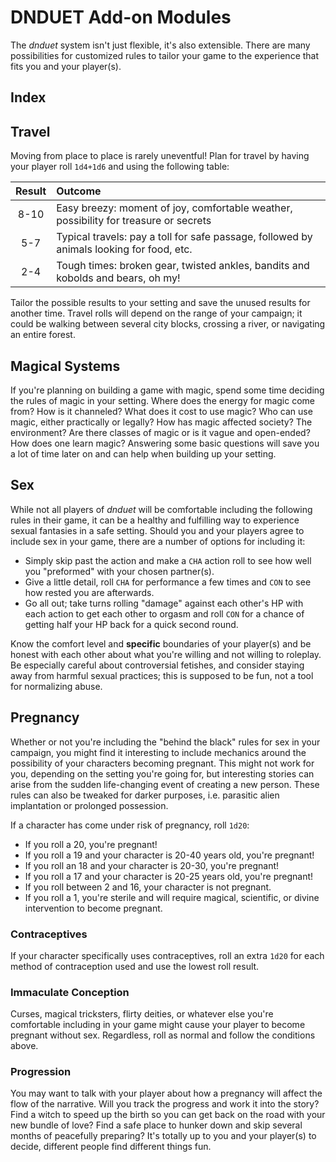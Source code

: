 # DNDUET Add-on Modules
The _dnduet_ system isn't just flexible, it's also extensible. There are many possibilities for customized rules to tailor your game to the experience that fits you and your player(s).

## Index


## Travel
Moving from place to place is rarely uneventful! Plan for travel by having your player roll `1d4+1d6` and using the following table:

| Result | Outcome |
|:---:|:--- |
| 8-10 | Easy breezy: moment of joy, comfortable weather, possibility for treasure or secrets |
| 5-7 | Typical travels: pay a toll for safe passage, followed by animals looking for food, etc. |
| 2-4 | Tough times: broken gear, twisted ankles, bandits and kobolds and bears, oh my! |

Tailor the possible results to your setting and save the unused results for another time. Travel rolls will depend on the range of your campaign; it could be walking between several city blocks, crossing a river, or navigating an entire forest.

## Magical Systems
If you're planning on building a game with magic, spend some time deciding the rules of magic in your setting. Where does the energy for magic come from? How is it channeled? What does it cost to use magic? Who can use magic, either practically or legally? How has magic affected society? The environment? Are there classes of magic or is it vague and open-ended? How does one learn magic? Answering some basic questions will save you a lot of time later on and can help when building up your setting.

## Sex
While not all players of _dnduet_ will be comfortable including the following rules in their game, it can be a healthy and fulfilling way to experience sexual fantasies in a safe setting. Should you and your players agree to include sex in your game, there are a number of options for including it:

- Simply skip past the action and make a `CHA` action roll to see how well you "preformed" with your chosen partner(s).
- Give a little detail, roll `CHA` for performance a few times and `CON` to see how rested you are afterwards.
- Go all out; take turns rolling "damage" against each other's HP with each action to get each other to orgasm and roll `CON` for a chance of getting half your HP back for a quick second round.

Know the comfort level and **specific** boundaries of your player(s) and be honest with each other about what you're willing and not willing to roleplay. Be especially careful about controversial fetishes, and consider staying away from harmful sexual practices; this is supposed to be fun, not a tool for normalizing abuse.

## Pregnancy
Whether or not you're including the "behind the black" rules for sex in your campaign, you might find it interesting to include mechanics around the possibility of your characters becoming pregnant. This might not work for you, depending on the setting you're going for, but interesting stories can arise from the sudden life-changing event of creating a new person. These rules can also be tweaked for darker purposes, i.e. parasitic alien implantation or prolonged possession.

If a character has come under risk of pregnancy, roll `1d20`:

- If you roll a 20, you're pregnant!
- If you roll a 19 and your character is 20-40 years old, you're pregnant!
- If you roll an 18 and your character is 20-30, you're pregnant!
- If you roll a 17 and your character is 20-25 years old, you're pregnant!
- If you roll between 2 and 16, your character is not pregnant.
- If you roll a 1, you're sterile and will require magical, scientific, or divine intervention to become pregnant.

### Contraceptives
If your character specifically uses contraceptives, roll an extra `1d20` for each method of contraception used and use the lowest roll result.

### Immaculate Conception
Curses, magical tricksters, flirty deities, or whatever else you're comfortable including in your game might cause your player to become pregnant without sex. Regardless, roll as normal and follow the conditions above.

### Progression
You may want to talk with your player about how a pregnancy will affect the flow of the narrative. Will you track the progress and work it into the story? Find a witch to speed up the birth so you can get back on the road with your new bundle of love? Find a safe place to hunker down and skip several months of peacefully preparing? It's totally up to you and your player(s) to decide, different people find different things fun.


